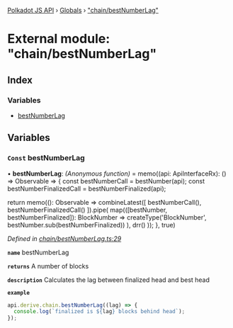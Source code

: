 [Polkadot JS API](../README.md) › [Globals](../globals.md) › ["chain/bestNumberLag"](_chain_bestnumberlag_.md)

# External module: "chain/bestNumberLag"

## Index

### Variables

* [bestNumberLag](_chain_bestnumberlag_.md#const-bestnumberlag)

## Variables

### `Const` bestNumberLag

• **bestNumberLag**: *(Anonymous function)* =  memo((api: ApiInterfaceRx): () => Observable<BlockNumber> => {
  const bestNumberCall = bestNumber(api);
  const bestNumberFinalizedCall = bestNumberFinalized(api);

  return memo((): Observable<BlockNumber> =>
    combineLatest([
      bestNumberCall(),
      bestNumberFinalizedCall()
    ]).pipe(
      map(([bestNumber, bestNumberFinalized]): BlockNumber =>
        createType('BlockNumber', bestNumber.sub(bestNumberFinalized))
      ),
      drr()
    ));
}, true)

*Defined in [chain/bestNumberLag.ts:29](https://github.com/polkadot-js/api/blob/e601ae27a1/packages/api-derive/src/chain/bestNumberLag.ts#L29)*

**`name`** bestNumberLag

**`returns`** A number of blocks

**`description`** Calculates the lag between finalized head and best head

**`example`** 
<BR>

```javascript
api.derive.chain.bestNumberLag((lag) => {
  console.log(`finalized is ${lag} blocks behind head`);
});
```
